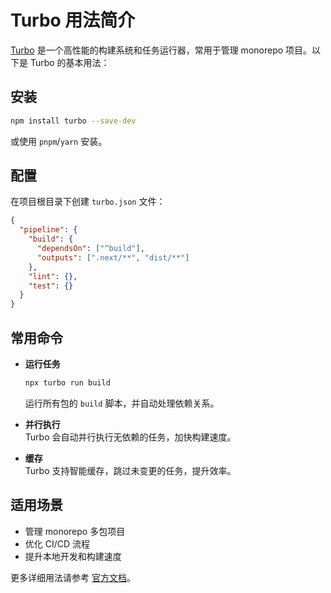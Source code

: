 # Turbo 用法简介

[Turbo](https://turbo.build/) 是一个高性能的构建系统和任务运行器，常用于管理 monorepo 项目。以下是 Turbo 的基本用法：

## 安装

```bash
npm install turbo --save-dev
```

或使用 `pnpm`/`yarn` 安装。

## 配置

在项目根目录下创建 `turbo.json` 文件：

```json
{
  "pipeline": {
    "build": {
      "dependsOn": ["^build"],
      "outputs": [".next/**", "dist/**"]
    },
    "lint": {},
    "test": {}
  }
}
```

## 常用命令

- **运行任务**

  ```bash
  npx turbo run build
  ```

  运行所有包的 `build` 脚本，并自动处理依赖关系。

- **并行执行**  
   Turbo 会自动并行执行无依赖的任务，加快构建速度。

- **缓存**  
   Turbo 支持智能缓存，跳过未变更的任务，提升效率。

## 适用场景

- 管理 monorepo 多包项目
- 优化 CI/CD 流程
- 提升本地开发和构建速度

更多详细用法请参考 [官方文档](https://turbo.build/docs)。
